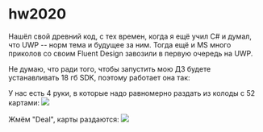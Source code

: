 # hw2020
Нашёл свой древний код, с тех времен, когда я ещё учил С# и думал, что UWP -- норм тема и будущее за ним. Тогда ещё и MS много приколов со своим Fluent Design завозили в первую очередь на UWP.

Не думаю, что ради того, чтобы запустить мою ДЗ будете устанавливать 18 гб SDK, поэтому работает она так: 

У нас есть 4 руки, в которые надо равномерно раздать из колоды с 52 картами: 
![](https://i.imgur.com/MSHejP7.png)

Жмём "Deal", карты раздаются: 
![](https://i.imgur.com/tEa2YeQ.png)
